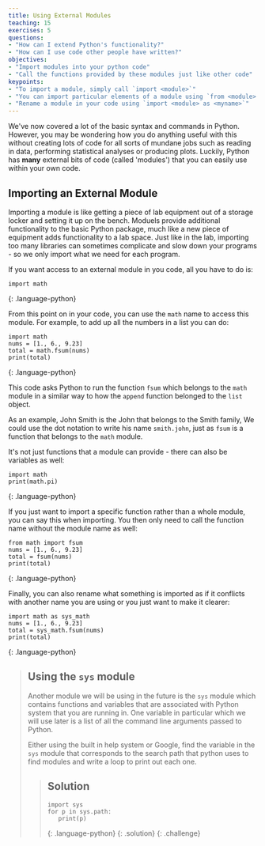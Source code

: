 ```yaml
---
title: Using External Modules
teaching: 15
exercises: 5
questions:
- "How can I extend Python's functionality?"
- "How can I use code other people have written?"
objectives:
- "Import modules into your python code"
- "Call the functions provided by these modules just like other code"
keypoints:
- "To import a module, simply call `import <module>`"
- "You can import particular elements of a module using `from <module> import <func>`"
- "Rename a module in your code using `import <module> as <myname>`"
---
```


We've now covered a lot of the basic syntax and commands in Python. However, you may be
wondering how you do anything useful with this without creating lots of code for all sorts
of mundane jobs such as reading in data, performing statistical analyses or producing plots.
Luckily, Python has **many** external bits of code (called 'modules') that you can easily
use within your own code.

## Importing an External Module

Importing a module is like getting a piece of lab equipment out of a storage locker and setting it
up on the bench. Moduels provide additional functionality to the basic Python package, much like
a new piece of equipment adds functionality to a lab space. Just like in the lab, importing too
many libraries can sometimes complicate and slow down your programs - so we only import what we
need for each program.

If you want access to an external module in you code, all you have to do is:
~~~
import math
~~~
{: .language-python}

From this point on in your code, you can use the `math` name to access this module. For
example, to add up all the numbers in a list you can do:

~~~
import math
nums = [1., 6., 9.23]
total = math.fsum(nums)
print(total)
~~~
{: .language-python}

This code asks Python to run the function `fsum` which
belongs to the `math` module in a similar way to how the `append` function belonged to the
`list` object. 

As an example, John Smith is the John that belongs to the Smith family,
We could use the dot notation to write his name `smith.john`,
just as `fsum` is a function that belongs to the `math` module.

It's not just functions that a module can provide - there can also be variables as well:
~~~
import math
print(math.pi)
~~~
{: .language-python}

If you just want to import a specific function rather than a whole module, you can say this
when importing. You then only need to call the function name without the module name as well:
~~~
from math import fsum
nums = [1., 6., 9.23]
total = fsum(nums)
print(total)
~~~
{: .language-python}

Finally, you can also rename what something is imported as if it conflicts with another 
name you are using or you just want to make it clearer:

~~~
import math as sys_math
nums = [1., 6., 9.23]
total = sys_math.fsum(nums)
print(total)
~~~
{: .language-python}

> ## Using the `sys` module
>
> Another module we will be using in the future is the `sys` module which contains functions
> and variables that are associated with Python system that you are running in. One variable
> in particular which we will use later is a list of all the command line arguments passed to 
> Python.
>
> Either using the built in help system or Google, find the variable in the `sys` module that
> corresponds to the search path that python uses to find modules and write a loop to print out each one.
> 
> > ## Solution
> > ~~~
> > import sys
> > for p in sys.path:
> >    print(p)
> > ~~~
> > {: .language-python}
> {: .solution}
{: .challenge}
